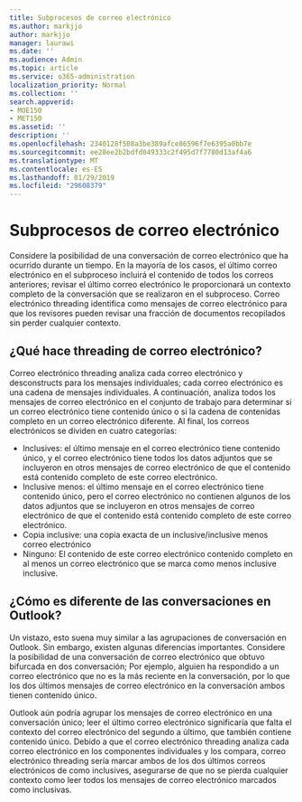 ```yaml
---
title: Subprocesos de correo electrónico
ms.author: markjjo
author: markjjo
manager: laurawi
ms.date: ''
ms.audience: Admin
ms.topic: article
ms.service: o365-administration
localization_priority: Normal
ms.collection: ''
search.appverid:
- MOE150
- MET150
ms.assetid: ''
description: ''
ms.openlocfilehash: 2340128f508a3be389afce86596f7e6395a0bb7e
ms.sourcegitcommit: ee28ee2b2bdfd049333c2f495d7f7780d13af4a6
ms.translationtype: MT
ms.contentlocale: es-ES
ms.lasthandoff: 01/29/2019
ms.locfileid: "29608379"
---
```

# <a name="email-threading"></a>Subprocesos de correo electrónico
Considere la posibilidad de una conversación de correo electrónico que ha ocurrido durante un tiempo. En la mayoría de los casos, el último correo electrónico en el subproceso incluirá el contenido de todos los correos anteriores; revisar el último correo electrónico le proporcionará un contexto completo de la conversación que se realizaron en el subproceso. Correo electrónico threading identifica como mensajes de correo electrónico para que los revisores pueden revisar una fracción de documentos recopilados sin perder cualquier contexto.

## <a name="what-does-email-threading-do"></a>¿Qué hace threading de correo electrónico?
Correo electrónico threading analiza cada correo electrónico y desconstructs para los mensajes individuales; cada correo electrónico es una cadena de mensajes individuales. A continuación, analiza todos los mensajes de correo electrónico en el conjunto de trabajo para determinar si un correo electrónico tiene contenido único o si la cadena de contenidas completo en un correo electrónico diferente. Al final, los correos electrónicos se dividen en cuatro categorías:
- Inclusives: el último mensaje en el correo electrónico tiene contenido único, y el correo electrónico tiene todos los datos adjuntos que se incluyeron en otros mensajes de correo electrónico de que el contenido está contenido completo de este correo electrónico.
- Inclusive menos: el último mensaje en el correo electrónico tiene contenido único, pero el correo electrónico no contienen algunos de los datos adjuntos que se incluyeron en otros mensajes de correo electrónico de que el contenido está contenido completo de este correo electrónico.
- Copia inclusive: una copia exacta de un inclusive/inclusive menos correo electrónico
- Ninguno: El contenido de este correo electrónico contenido completo en al menos un correo electrónico que se marca como menos inclusive inclusive.

## <a name="how-is-it-different-from-conversations-in-outlook"></a>¿Cómo es diferente de las conversaciones en Outlook?
Un vistazo, esto suena muy similar a las agrupaciones de conversación en Outlook. Sin embargo, existen algunas diferencias importantes. Considere la posibilidad de una conversación de correo electrónico que obtuvo bifurcada en dos conversación; Por ejemplo, alguien ha respondido a un correo electrónico que no es la más reciente en la conversación, por lo que los dos últimos mensajes de correo electrónico en la conversación ambos tienen contenido único.

Outlook aún podría agrupar los mensajes de correo electrónico en una conversación único; leer el último correo electrónico significaría que falta el contexto del correo electrónico del segundo a último, que también contiene contenido único. Debido a que el correo electrónico threading analiza cada correo electrónico en los componentes individuales y los compara, correo electrónico threading sería marcar ambos de los dos últimos correos electrónicos de como inclusives, asegurarse de que no se pierda cualquier contexto como leer todos los mensajes de correo electrónico marcados como inclusivas.
